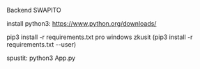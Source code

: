 Backend SWAPITO

install python3: https://www.python.org/downloads/

pip3 install -r requirements.txt
  pro windows zkusit (pip3 install -r requirements.txt --user)

spustit: python3 App.py